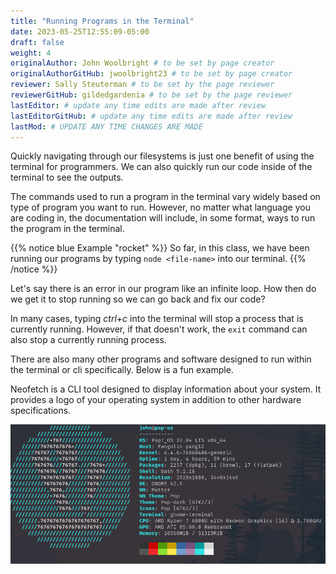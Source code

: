 ```yaml
---
title: "Running Programs in the Terminal"
date: 2023-05-25T12:55:09-05:00
draft: false
weight: 4
originalAuthor: John Woolbright # to be set by page creator
originalAuthorGitHub: jwoolbright23 # to be set by page creator
reviewer: Sally Steuterman # to be set by the page reviewer
reviewerGitHub: gildedgardenia # to be set by the page reviewer
lastEditor: # update any time edits are made after review
lastEditorGitHub: # update any time edits are made after review
lastMod: # UPDATE ANY TIME CHANGES ARE MADE
---
```


Quickly navigating through our filesystems is just one benefit of using the terminal for programmers.
We can also quickly run our code inside of the terminal to see the outputs.

The commands used to run a program in the terminal vary widely based on type of program you want to run.
However, no matter what language you are coding in, the documentation will include, in some format, ways to run the program in the terminal. 

{{% notice blue Example "rocket" %}}
So far, in this class, we have been running our programs by typing `node <file-name>` into our terminal.
{{% /notice %}}

Let's say there is an error in our program like an infinite loop. How then do we get it to stop running so we can go back and fix our code?

In many cases, typing *ctrl+c* into the terminal will stop a process that is currently running. However, if that doesn't work, the `exit` command can also stop a currently running process.

There are also many other programs and software designed to run within the terminal or cli specifically. Below is a fun example.

Neofetch is a CLI tool designed to display information about your system. It provides a logo of your operating system in addition to other hardware specifications.

![Neofetch program run as example](pictures/neofetch-example.png?classes=border)